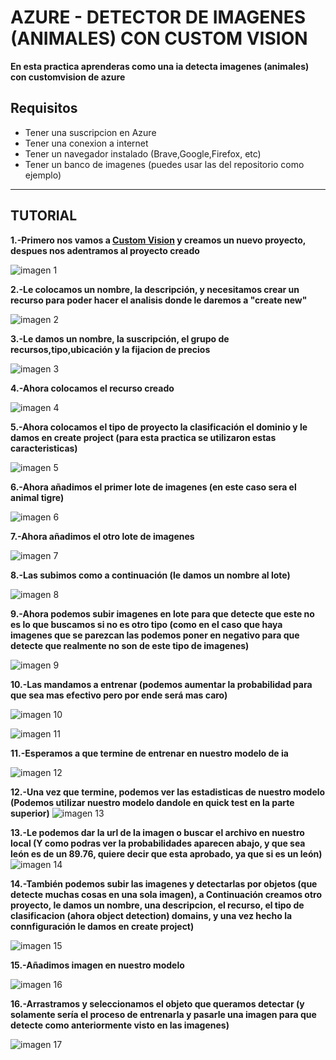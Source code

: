 # AZURE - DETECTOR DE IMAGENES (ANIMALES) CON CUSTOM VISION

**En esta practica aprenderas como una ia detecta imagenes (animales) con customvision de azure**

## Requisitos
- Tener una suscripcion en Azure
- Tener una conexion a internet
- Tener un navegador instalado (Brave,Google,Firefox, etc)
- Tener un banco de imagenes (puedes usar las del repositorio como ejemplo)

-------------------------

## TUTORIAL

**1.-Primero nos vamos a [Custom Vision](https://customvision.ai/) y creamos un nuevo proyecto, despues nos adentramos al proyecto creado**

![imagen 1](imagenes/1.png)

**2.-Le colocamos un nombre, la descripción, y necesitamos crear un recurso para poder hacer el analisis donde le daremos a "create new"**

![imagen 2](imagenes/2.png)

**3.-Le damos un nombre, la suscripción, el grupo de recursos,tipo,ubicación y la fijacion de precios**

![imagen 3](imagenes/3.png)

**4.-Ahora colocamos el recurso creado**

![imagen 4](imagenes/4.png)

**5.-Ahora colocamos el tipo de proyecto la clasificación el dominio y le damos en create project (para esta practica se utilizaron estas caracteristicas)**

![imagen 5](imagenes/5.png)

**6.-Ahora añadimos el primer lote de imagenes (en este caso sera el animal tigre)**

![imagen 6](imagenes/6.png)

**7.-Ahora añadimos el otro lote de imagenes**

![imagen 7](imagenes/7.png)

**8.-Las subimos como a continuación (le damos un nombre al lote)**

![imagen 8](imagenes/8.png)

**9.-Ahora podemos subir imagenes en lote para que detecte que este no es lo que buscamos si no es otro tipo (como en el caso que haya imagenes que se parezcan las podemos poner en negativo para que detecte que realmente no son de este tipo de imagenes)**

![imagen 9](imagenes/9.png)

**10.-Las mandamos a entrenar (podemos aumentar la probabilidad para que sea mas efectivo pero por ende será mas caro)**

![imagen 10](imagenes/10.png)

![imagen 11](imagenes/11.png)

**11.-Esperamos a que termine de entrenar en nuestro modelo de ia**

![imagen 12](imagenes/12.png)

**12.-Una vez que termine, podemos ver las estadisticas de nuestro modelo (Podemos utilizar nuestro modelo dandole en quick test en la parte superior)**
![imagen 13](imagenes/13.png)

**13.-Le podemos dar la url de la imagen o buscar el archivo en nuestro local (Y como podras ver la probabilidades aparecen abajo, y que sea león es de un 89.76, quiere decir que esta aprobado, ya que si es un león)**
![imagen 14](imagenes/14.png)

**14.-También podemos subir las imagenes y detectarlas por objetos (que detecte muchas cosas en una sola imagen), a Continuación creamos otro proyecto, le damos un nombre, una descripcion, el recurso, el tipo de clasificacion (ahora object detection) domains, y una vez hecho la connfiguración le damos en create project)**

![imagen 15](imagenes/15.png)

**15.-Añadimos imagen en nuestro modelo**

![imagen 16](imagenes/16.png)

**16.-Arrastramos y seleccionamos el objeto que queramos detectar (y solamente sería el proceso de entrenarla y pasarle una imagen para que detecte como anteriormente visto en las imagenes)**

![imagen 17](imagenes/17.png)
